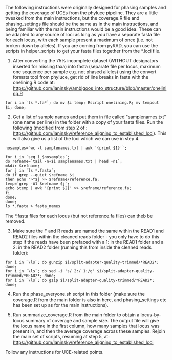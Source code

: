 The following instructions were originally designed for phasing samples and getting the coverage of UCEs from the phyluce pipeline. They are a little tweaked from the main instructions, but the coverage.R file and phasing_settings file should be the same as in the main instructions, and being familiar with the main instructions would be a good idea. These can be adapted to any source of loci as long as you have a separate fasta file for each locus, with each sample present a maximum of once (i.e. not broken down by alleles). If you are coming from pyRAD, you can use the scripts in helper_scripts to get your fasta files together from the *.loci file.

1) After converting the 75% incomplete dataset (WITHOUT designators inserted for missing taxa) into fasta (separate file per locus, maximum one sequence per sample e.g. not phased alleles) using the convert formats tool from phyluce, get rid of line breaks in fasta with the onelining.R code at: https://github.com/laninsky/ambigoos_into_structure/blob/master/onelining.R
```
for i in `ls *.fa*`; do mv $i temp; Rscript onelining.R; mv tempout $i; done;
```
2) Get a list of sample names and put them in file called "samplenames.txt" (one name per line) in the folder with a copy of your fasta files. Run the following (modified from step 2 of : https://github.com/laninsky/reference_aligning_to_established_loci). This will also give us a list of the loci which we can use in step 4.
```
nosamples=`wc -l samplenames.txt | awk '{print $1}'`;

for i in `seq 1 $nosamples`;
do refname=`tail -n+$i samplenames.txt | head -n1`;
mkdir $refname;
for j in `ls *.fasta`;
do if grep --quiet $refname $j
then echo ">"$j >> $refname/reference.fa;
temp=`grep -A1 $refname $j`;
echo $temp | awk '{print $2}' >> $refname/reference.fa;
fi
done;
done;
ls *.fasta > fasta_names
```
The *.fasta files for each locus (but not reference.fa files) can theb be removed.

3) Make sure the F and R reads are named the same within the READ1 and READ2 files within the cleaned reads folder - you only have to do this step if the reads have been prefaced with a 1: in the READ1 folder and a 2: in the READ2 folder (running this from inside the cleaned reads folder):
```
for i in `\ls`; do gunzip $i/split-adapter-quality-trimmed/*READ2*; done;
for i in `\ls`; do sed -i 's/ 2:/ 1:/g' $i/split-adapter-quality-trimmed/*READ2*; done;
for i in `\ls`; do gzip $i/split-adapter-quality-trimmed/*READ2*; done;
```

4) Run the phase_everyone.sh script in this folder (make sure the coverage.R from the main folder is also in here, and phasing_settings etc has been set up as for the main instructions).

5) Run summarize_coverage.R from the main folder to obtain a locus-by-locus summary of coverage and sample size. The output file will give the locus name in the first column, how many samples that locus was present in, and then the average coverage across these samples. Rejoin the main set of scripts, resuming at step 5, at:
https://github.com/laninsky/reference_aligning_to_established_loci

Follow any instructions for UCE-related points.
